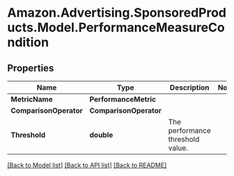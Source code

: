 # Amazon.Advertising.SponsoredProducts.Model.PerformanceMeasureCondition

## Properties

Name | Type | Description | Notes
------------ | ------------- | ------------- | -------------
**MetricName** | **PerformanceMetric** |  | 
**ComparisonOperator** | **ComparisonOperator** |  | 
**Threshold** | **double** | The performance threshold value. | 

[[Back to Model list]](../README.md#documentation-for-models) [[Back to API list]](../README.md#documentation-for-api-endpoints) [[Back to README]](../README.md)


